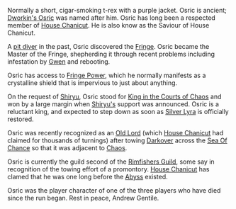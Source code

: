 Normally a short, cigar-smoking t-rex with a purple jacket.  Osric is ancient; [Dworkin's Osric](OsiricOfOberon) was named after him. Osric has long been a respected member of [House Chanicut](HouseChanicut). He is also know as the Saviour of House Chanicut.

A [pit diver](PowersBalancesAndOpposites) in the past, Osric discovered the [Fringe](PowersBalancesAndOpposites).  Osric became the Master of the Fringe, shepherding it through recent problems including infestation by [Gwen](GwenOfDworkin) and rebooting.

Osric has access to [Fringe Power](PowersBalancesAndOpposites), which he normally manifests as a crystalline shield that is impervious to just about anything.

On the request of [Shiryu](RealmsLords), Osric stood for [King in the Courts of Chaos](KingOfChaos) and won by a large margin when [Shiryu's](RealmsLords) support was announced.  Osric is a reluctant king, and expected to step down as soon as [Silver Lyra](SilverLyra) is officially restored.

Osric was recently recognized as an [Old Lord](OldLord) (which [House Chanicut](HouseChanicut) had claimed for thousands of turnings) after towing [Darkover](DarkoverPromontory) across the [Sea Of Chance](SeaOfChance) so that it was adjacent to [Chaos](CourtsOfChaos).

Osric is currently the guild second of the [Rimfishers Guild](ChaosGuilds#rimfishers), some say in recognition of the towing effort of a promontory.  [House Chanicut](HouseChanicut) has clamed that he was one long before the [Abyss](TheAbyss) existed.

Osric was the player character of one of the three players who have died since the run began.  Rest in peace, Andrew Gentile.
